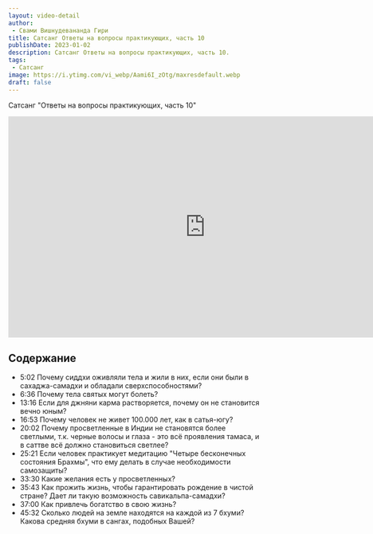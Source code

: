 ```yaml
---
layout: video-detail
author:
 - Свами Вишнудевананда Гири
title: Сатсанг Ответы на вопросы практикующих, часть 10
publishDate: 2023-01-02
description: Сатсанг Ответы на вопросы практикующих, часть 10. 
tags: 
 - Сатсанг
image: https://i.ytimg.com/vi_webp/Aami6I_zOtg/maxresdefault.webp
draft: false
---
```


 Сатсанг "Ответы на вопросы практикующих, часть 10"

<iframe width="790" height="444" src="https://www.youtube.com/embed/Aami6I_zOtg" frameborder="0" allowfullscreen=""></iframe> 

## Содержание

- 5:02 Почему сиддхи оживляли тела и жили в них, если они были в сахаджа-самадхи и обладали сверхспособностями?
- 6:36 Почему тела святых могут болеть?
- 13:16 Если для джняни карма растворяется, почему он не становится вечно юным?
- 16:53 Почему человек не живет 100.000 лет, как в сатья-югу?
- 20:02 Почему просветленные в Индии не становятся более светлыми, т.к. черные волосы и глаза - это всё проявления тамаса, и в саттве всё должно становиться светлее?
- 25:21 Если человек практикует медитацию "Четыре бесконечных состояния Брахмы", что ему делать в случае необходимости самозащиты?
- 33:30 Какие желания есть у просветленных?
- 35:43 Как прожить жизнь, чтобы гарантировать рождение в чистой стране? Дает ли такую возможность савикальпа-самадхи?
- 37:00 Как привлечь богатство в свою жизнь?
- 45:32 Сколько людей на земле находятся на каждой из 7 бхуми? Какова средняя бхуми в сангах, подобных Вашей?